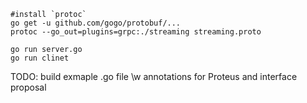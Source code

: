 
```
#install `protoc`
go get -u github.com/gogo/protobuf/...
protoc --go_out=plugins=grpc:./streaming streaming.proto

go run server.go
go run clinet
```


TODO: build exmaple .go file \w annotations for Proteus and interface proposal